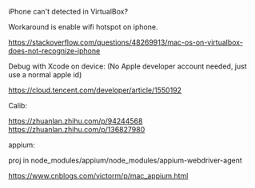 
iPhone can't detected in VirtualBox?    

Workaround is enable wifi hotspot on iphone.    

https://stackoverflow.com/questions/48269913/mac-os-on-virtualbox-does-not-recognize-iphone    



Debug with Xcode on device: (No Apple developer account needed, just use a normal apple id)    

https://cloud.tencent.com/developer/article/1550192    


Calib:    

https://zhuanlan.zhihu.com/p/94244568    
https://zhuanlan.zhihu.com/p/136827980    


appium:

proj in node_modules/appium/node_modules/appium-webdriver-agent

https://www.cnblogs.com/victorm/p/mac_appium.html    

